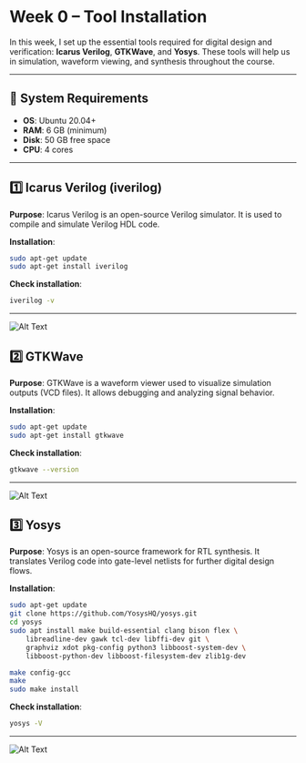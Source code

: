 
# Week 0 – Tool Installation

In this week, I set up the essential tools required for digital design and verification: **Icarus Verilog**, **GTKWave**, and **Yosys**. These tools will help us in simulation, waveform viewing, and synthesis throughout the course.

---

## 🔧 System Requirements

* **OS**: Ubuntu 20.04+
* **RAM**: 6 GB (minimum)
* **Disk**: 50 GB free space
* **CPU**: 4 cores

---

## 1️⃣ Icarus Verilog (iverilog)

**Purpose**:
Icarus Verilog is an open-source Verilog simulator. It is used to compile and simulate Verilog HDL code.

**Installation**:

```bash
sudo apt-get update
sudo apt-get install iverilog
```

**Check installation**:

```bash
iverilog -v
```

---
![Alt Text](Images/yosys_installation_done.jpeg)

## 2️⃣ GTKWave

**Purpose**:
GTKWave is a waveform viewer used to visualize simulation outputs (VCD files). It allows debugging and analyzing signal behavior.

**Installation**:

```bash
sudo apt-get update
sudo apt-get install gtkwave
```

**Check installation**:

```bash
gtkwave --version
```

---

![Alt Text](Images/yosys_installation_done.jpeg)

## 3️⃣ Yosys

**Purpose**:
Yosys is an open-source framework for RTL synthesis. It translates Verilog code into gate-level netlists for further digital design flows.

**Installation**:

```bash
sudo apt-get update
git clone https://github.com/YosysHQ/yosys.git
cd yosys
sudo apt install make build-essential clang bison flex \
    libreadline-dev gawk tcl-dev libffi-dev git \
    graphviz xdot pkg-config python3 libboost-system-dev \
    libboost-python-dev libboost-filesystem-dev zlib1g-dev

make config-gcc
make
sudo make install
```

**Check installation**:

```bash
yosys -V
```

---

![Alt Text](Images/yosys_installation_done.jpeg)


